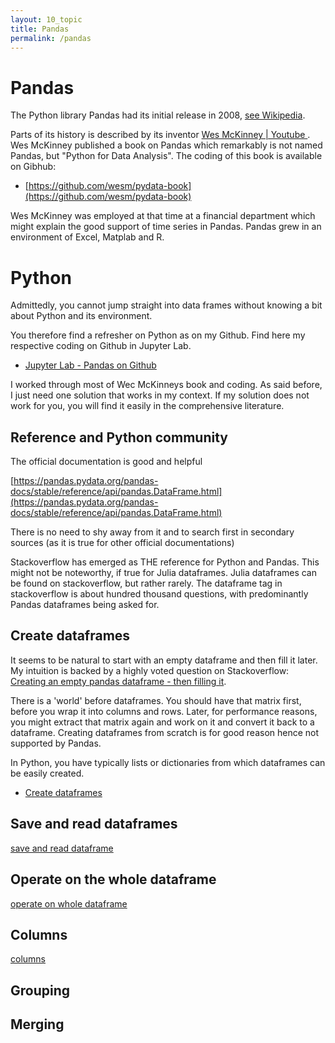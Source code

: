 ```yaml
---
layout: 10_topic
title: Pandas
permalink: /pandas
---
```


# Pandas


The Python library Pandas had its initial release in 2008, [see Wikipedia](https://en.wikipedia.org/wiki/Pandas_(software)). 

Parts of its history is described by its inventor 
[Wes McKinney | Youtube ](https://www.youtube.com/watch?v=kHdkFyGCxiY). Wes McKinney published a book on Pandas which remarkably is not named Pandas, but "Python for Data Analysis". 
The coding of this book is available on Gibhub:
-  [https://github.com/wesm/pydata-book](https://github.com/wesm/pydata-book)

Wes McKinney was employed at that time at a financial department which might explain the good support of time series in Pandas. Pandas grew in an environment of Excel, Matplab and R.  


# Python

Admittedly, you cannot jump straight into data frames without knowing a bit about Python and its environment. 

You therefore find a refresher on Python as  on my Github. 
Find here my respective coding on Github in Jupyter Lab. 

- [Jupyter Lab - Pandas on Github](https://github.com/MaSe69/dataframes/tree/master/dfPython)

I worked through most of Wec McKinneys book and coding. As said before, I just need one solution that works in my context. If my solution does not work for you, you will find it easily in the comprehensive literature.

## Reference and Python community

The official documentation is good and helpful

[https://pandas.pydata.org/pandas-docs/stable/reference/api/pandas.DataFrame.html](https://pandas.pydata.org/pandas-docs/stable/reference/api/pandas.DataFrame.html)

There is no need to shy away from it and to search first in secondary sources (as it is true for other official documentations)

Stackoverflow has emerged as THE reference for Python and Pandas. This might not be noteworthy, if true for Julia dataframes. Julia dataframes can be found on stackoverflow, but rather rarely. The dataframe tag in stackoverflow is about hundred thousand questions, with predominantly Pandas dataframes being asked for.


## Create dataframes

It seems to be natural to start with an empty dataframe and then fill it later. 
My intuition is backed by a highly voted question on Stackoverflow: [Creating an empty pandas dataframe - then filling it](
https://stackoverflow.com/questions/13784192/creating-an-empty-pandas-dataframe-then-filling-it).

There is a 'world' before dataframes. You should have that matrix first, before you wrap it into columns and rows. Later, for performance reasons, you might extract that matrix again and work on it and convert it back to a dataframe.
Creating dataframes from scratch is for good reason hence not supported by Pandas.

In Python, you have typically lists or dictionaries from which dataframes can be easily created.

- [Create dataframes](pandas_createDF)


## Save and read dataframes

[save and read dataframe](pandas_saveDF)


## Operate on the whole dataframe

[operate on whole dataframe](pandas_operateOnDF)

## Columns

[columns](pandas_columns)


## Grouping


## Merging

